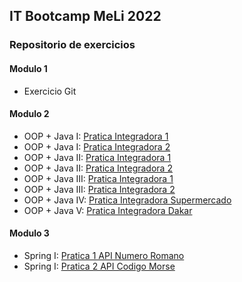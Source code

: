 ## IT Bootcamp MeLi 2022

### Repositorio de exercicios

#### Modulo 1
- Exercicio Git

#### Modulo 2
- OOP + Java I:     [Pratica Integradora 1](https://github.com/wevertonbruno/it-bootcamp-meli-java/tree/main/modulo-2/java-1-pratica-integradora-1)
- OOP + Java I:     [Pratica Integradora 2](https://github.com/wevertonbruno/it-bootcamp-meli-java/tree/main/modulo-2/java-1-pratica-integradora-2)
- OOP + Java II:    [Pratica Integradora 1](https://github.com/wevertonbruno/it-bootcamp-meli-java/tree/main/modulo-2/java-2-pratica-integradora-1)
- OOP + Java II:    [Pratica Integradora 2](https://github.com/wevertonbruno/it-bootcamp-meli-java/tree/main/modulo-2/java-2-pratica-integradora-2)
- OOP + Java III:   [Pratica Integradora 1](https://github.com/wevertonbruno/it-bootcamp-meli-java/tree/main/modulo-2/java-3-pratica-integradora-1)
- OOP + Java III:   [Pratica Integradora 2](https://github.com/wevertonbruno/it-bootcamp-meli-java/tree/main/modulo-2/java-3-pratica-integradora-2)
- OOP + Java IV:    [Pratica Integradora Supermercado](https://github.com/wevertonbruno/it-bootcamp-meli-java/tree/main/modulo-2/java-4-pratica-integradora)
- OOP + Java V:     [Pratica Integradora Dakar](https://github.com/wevertonbruno/it-bootcamp-meli-java/tree/main/modulo-2/java-5-pratica-integradora-dakar)


#### Modulo 3
- Spring I: [Pratica 1 API Numero Romano](https://github.com/wevertonbruno/it-bootcamp-meli-java/tree/main/modulo-3/spring-1-pratica-1)
- Spring I: [Pratica 2 API Codigo Morse](https://github.com/wevertonbruno/it-bootcamp-meli-java/tree/main/modulo-3/spring-1-pratica-2)